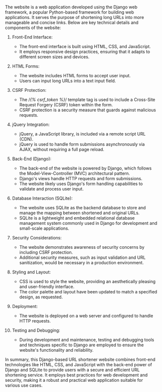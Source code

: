 The website is a web application developed using the Django web framework, a popular Python-based framework for building web applications. It serves the purpose of shortening long URLs into more manageable and concise links. Below are key technical details and components of the website:

1. Front-End Interface:
   - The front-end interface is built using HTML, CSS, and JavaScript.
   - It employs responsive design practices, ensuring that it adapts to different screen sizes and devices.

2. HTML Forms:
   - The website includes HTML forms to accept user input.
   - Users can input long URLs into a text input field.

3. CSRF Protection:
   - The /*{% csrf_token %}*/ template tag is used to include a Cross-Site Request Forgery (CSRF) token within the form.
   - CSRF protection is a security measure that guards against malicious requests.

4. jQuery Integration:
   - jQuery, a JavaScript library, is included via a remote script URL (CDN).
   - jQuery is used to handle form submissions asynchronously via AJAX, without requiring a full page reload.

5. Back-End (Django):
   - The back-end of the website is powered by Django, which follows the Model-View-Controller (MVC) architectural pattern.
   - Django's views handle HTTP requests and form submissions.
   - The website likely uses Django's form handling capabilities to validate and process user input.

6. Database Interaction (SQLite):
   - The website uses SQLite as the backend database to store and manage the mapping between shortened and original URLs.
   - SQLite is a lightweight and embedded relational database management system commonly used in Django for development and small-scale applications.

7. Security Considerations:
   - The website demonstrates awareness of security concerns by including CSRF protection.
   - Additional security measures, such as input validation and URL sanitization, would be necessary in a production environment.

8. Styling and Layout:
   - CSS is used to style the website, providing an aesthetically pleasing and user-friendly interface.
   - The color palette and layout have been updated to match a specified design, as requested.

9. Deployment:
   - The website is deployed on a web server and configured to handle HTTP requests.

10. Testing and Debugging:
    - During development and maintenance, testing and debugging tools and techniques specific to Django are employed to ensure the website's functionality and reliability.

In summary, this Django-based URL shortener website combines front-end technologies like HTML, CSS, and JavaScript with the back-end power of Django and SQLite to provide users with a secure and efficient URL shortening service. It employs best practices for web development and security, making it a robust and practical web application suitable for various use cases.

